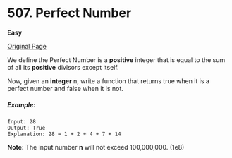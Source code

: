 # 507. Perfect Number

**Easy**

[Original Page](https://leetcode.com/problems/perfect-number/)

We define the Perfect Number is a __positive__ integer that is equal to the sum of all its __positive__ divisors except itself.

Now, given an __integer__ n, write a function that returns true when it is a perfect number and false when it is not.

##### Example:
```
Input: 28
Output: True
Explanation: 28 = 1 + 2 + 4 + 7 + 14
```

__Note:__ The input number __n__ will not exceed 100,000,000. (1e8)
